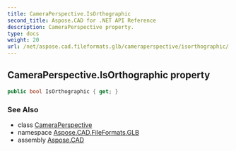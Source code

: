 ```yaml
---
title: CameraPerspective.IsOrthographic
second_title: Aspose.CAD for .NET API Reference
description: CameraPerspective property. 
type: docs
weight: 20
url: /net/aspose.cad.fileformats.glb/cameraperspective/isorthographic/
---
```

## CameraPerspective.IsOrthographic property

```csharp
public bool IsOrthographic { get; }
```

### See Also

* class [CameraPerspective](../)
* namespace [Aspose.CAD.FileFormats.GLB](../../cameraperspective/)
* assembly [Aspose.CAD](../../../)


